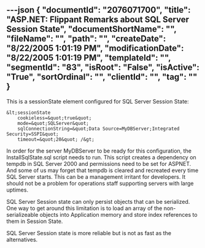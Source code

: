 ---json
{
  "documentId": "2076071700",
  "title": "ASP.NET: Flippant Remarks about SQL Server Session State",
  "documentShortName": "",
  "fileName": "",
  "path": "",
  "createDate": "8/22/2005 1:01:19 PM",
  "modificationDate": "8/22/2005 1:01:19 PM",
  "templateId": "",
  "segmentId": "83",
  "isRoot": "False",
  "isActive": "True",
  "sortOrdinal": "",
  "clientId": "",
  "tag": ""
}
---

This is a sessionState element configured for SQL Server Session State:

    &lt;sessionState
        cookieless=&quot;true&quot;
        mode=&quot;SQLServer&quot;
        sqlConnectionString=&quot;Data Source=MyDBServer;Integrated Security=SSPI&quot;
        timeout=&quot;20&quot; /&gt;

In order for the server MyDBServer to be ready for this configuration, the InstallSqlState.sql script needs to run. This script creates a dependency on tempdb in SQL Server 2000 and permissions need to be set for ASPNET. And some of us may forget that tempdb is cleared and recreated every time SQL Server starts. This can be a management irritant for developers. It should not be a problem for operations staff supporting servers with large uptimes.

SQL Server Session state can only persist objects that can be serialized. One way to get around this limitation is to load an array of the non-serializeable objects into Application memory and store index references to them in Session State.

SQL Server Session state is more reliable but is not as fast as the alternatives.
